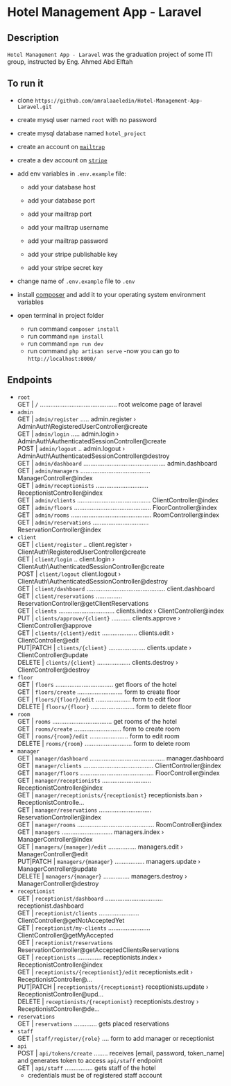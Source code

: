 # Hotel Management App - Laravel

## Description
`Hotel Management App - Laravel` was the graduation project of some ITI group, instructed by Eng. Ahmed Abd Elftah

## To run it
- clone `https://github.com/amralaaeledin/Hotel-Management-App-Laravel.git`
- create mysql user named `root` with no password
- create mysql database named `hotel_project`
- create an account on [`mailtrap`](mailtrap.io) 
- create a dev account on [`stripe`](https://dashboard.stripe.com/register) 
- add env variables in `.env.example` file:
  - add your database host
  - add your database port

  - add your mailtrap port
  - add your mailtrap username
  - add your mailtrap password

  - add your stripe publishable key
  - add your stripe secret key

- change name of `.env.example` file to `.env`
- install [composer](https://getcomposer.org) and add it to your operating system environment variables
- open terminal in project folder
  - run command `composer install` 
  - run command `npm install` 
  - run command `npm run dev` 
  - run command `php artisan serve` 
-now you can go to `http://localhost:8000/` 

## Endpoints
- `root` <br />
  GET   |     `/` ............................................ root welcome page of laravel   
- `admin` <br />
  GET        |  `admin/register` ..... admin.register › AdminAuth\RegisteredUserController@create  
  GET        |  `admin/login` ..... admin.login › AdminAuth\AuthenticatedSessionController@create  
  POST       |  `admin/logout` .. admin.logout › AdminAuth\AuthenticatedSessionController@destroy  
  GET        |  `admin/dashboard` ............................................... admin.dashboard  
  GET        |  `admin/managers` ........................................ ManagerController@index  
  GET        |  `admin/receptionists` .............................. ReceptionistController@index  
  GET        |  `admin/clients` .......................................... ClientController@index  
  GET        |  `admin/floors` ............................................ FloorController@index  
  GET        |  `admin/rooms` .............................................. RoomController@index  
  GET        |  `admin/reservations` ................................ ReservationController@index 
- `client` <br />
  GET        |  `client/register` .. client.register › ClientAuth\RegisteredUserController@create  
  GET        |  `client/login` .. client.login › ClientAuth\AuthenticatedSessionController@create  
  POST       |  `client/logout` client.logout › ClientAuth\AuthenticatedSessionController@destroy  
  GET        |  `client/dashboard` ............................................. client.dashboard  
  GET        |  `client/reservations` ............... ReservationController@getClientReservations  
  GET        |  `clients` ................................ clients.index › ClientController@index  
  PUT        |  `clients/approve/{client}` ........... clients.approve › ClientController@approve  
  GET        |  `clients/{client}/edit` .................... clients.edit › ClientController@edit  
  PUT|PATCH  |  `clients/{client}` ..................... clients.update › ClientController@update  
  DELETE     |  `clients/{client}` ................... clients.destroy › ClientController@destroy 
- `floor` <br />
  GET        |  `floors` ................................. get floors of the hotel  
  GET        |  `floors/create` .......................... form to create floor  
  GET        |  `floors/{floor}/edit` .................... form to edit floor  
  DELETE     |  `floors/{floor}` ......................... form to delete floor 
- `room` <br />
  GET        |  `rooms` .................................. get rooms of the hotel  
  GET        |  `rooms/create` ........................... form to create room  
  GET        |  `rooms/{room}/edit` ...................... form to edit room  
  DELETE     |  `rooms/{room}` ........................... form to delete room 
- `manager` <br />
  GET        |  `manager/dashboard` ........................................... manager.dashboard  
  GET        |  `manager/clients` ........................................ ClientController@index  
  GET        |  `manager/floors` .......................................... FloorController@index  
  GET        |  `manager/receptionists` ............................ ReceptionistController@index  
  GET        |  `manager/receptionists/{receptionist}` receptionists.ban › ReceptionistControlle…  
  GET        |  `manager/reservations` .............................. ReservationController@index  
  GET        |  `manager/rooms` ............................................ RoomController@index  
  GET        |  `managers` ............................. managers.index › ManagerController@index  
  GET        |  `managers/{manager}/edit` ................ managers.edit › ManagerController@edit  
  PUT|PATCH  |  `managers/{manager}` ................. managers.update › ManagerController@update  
  DELETE     |  `managers/{manager}` ............... managers.destroy › ManagerController@destroy 
- `receptionist` <br />
  GET        |   `receptionist/dashboard` ................................. receptionist.dashboard  
  GET        |   `receptionist/clients` ....................... ClientController@getNotAcceptedYet  
  GET        |   `receptionist/my-clients` ........................ ClientController@getMyAccepted  
  GET        |   `receptionist/reservations` ReservationController@getAcceptedClientsReservations   
  GET        |   `receptionists` .............. receptionists.index › ReceptionistController@index  
  GET        |   `receptionists/{receptionist}/edit` receptionists.edit › ReceptionistController@…  
  PUT|PATCH  |   `receptionists/{receptionist}` receptionists.update › ReceptionistController@upd…  
  DELETE     |   `receptionists/{receptionist}` receptionists.destroy › ReceptionistController@de… 
- `reservations` <br />
  GET        |   `reservations` ............. gets placed reservations   
- `staff` <br />
  GET        |   `staff/register/{role}` .... form to add manager or receptionist
- `api` <br />
  POST       |   `api/tokens/create` ........ receives [email, password, token_name] and generates token to access `api/staff` endpoint <br />
  GET        |   `api/staff` ................ gets staff of the hotel  
  - credentials must be of registered staff account  